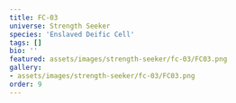 ```yaml
---
title: FC-03
universe: Strength Seeker
species: 'Enslaved Deific Cell'
tags: []
bio: ''
featured: assets/images/strength-seeker/fc-03/FC03.png
gallery:
- assets/images/strength-seeker/fc-03/FC03.png
order: 9
---
```

